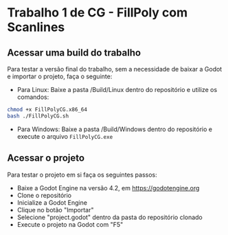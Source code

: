 # Trabalho 1 de CG - FillPoly com Scanlines 
## Acessar uma build do trabalho
Para testar a versão final do trabalho, sem a necessidade de baixar a Godot e importar o projeto, faça o seguinte:
- Para Linux: Baixe a pasta /Build/Linux dentro do repositório e utilize os comandos:
``` bash
chmod +x FillPolyCG.x86_64
bash ./FillPolyCG.sh
```
- Para Windows: Baixe a pasta /Build/Windows dentro do repositório e execute o arquivo `FillPolyCG.exe`
## Acessar o projeto
Para testar o projeto em si faça os seguintes passos: 
- Baixe a Godot Engine na versão 4.2, em https://godotengine.org
- Clone o repositório
- Inicialize a Godot Engine
- Clique no botão "Importar"
- Selecione "project.godot" dentro da pasta do repositório clonado
- Execute o projeto na Godot com "F5"
